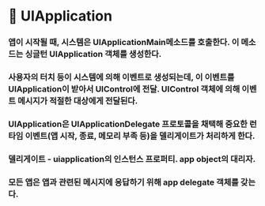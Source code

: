 # 🍎 UIApplication



### 앱이 시작될 때, 시스템은 UIApplicationMain메소드를 호출한다. 이 메소드는 싱글턴 UIApplication 객체를 생성한다.

### 사용자의 터치 등이 시스템에 의해 이벤트로 생성되는데, 이 이벤트를 UIApplication이 받아서 UIControl에 전달. UIControl 객체에 의해 이벤트 메시지가 적절한 대상에게 전달된다.

### UIApplication은 UIApplicationDelegate 프로토콜을 채택해 중요한 런타임 이벤트(앱 시작, 종료, 메모리 부족 등)을 델리게이트가 처리하게 한다.



### 델리게이트 - uiapplication의 인스턴스 프로퍼티. app object의 대리자.

### 모든 앱은 앱과 관련된 메시지에 응답하기 위해 app delegate 객체를 갖는다.